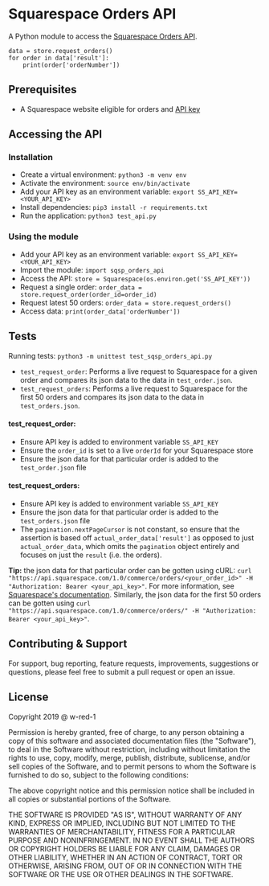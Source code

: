 # Squarespace Orders API

A Python module to access the [Squarespace Orders API](https://developers.squarespace.com/commerce-apis/orders-api-overview).

```
data = store.request_orders()
for order in data['result']:
	print(order['orderNumber'])
```

## Prerequisites

* A Squarespace website eligible for orders and [API key](https://support.squarespace.com/hc/en-us/articles/236297987-Squarespace-API-keys#toc-orders-api)

## Accessing the API

### Installation

* Create a virtual environment: `python3 -m venv env`
* Activate the environment: `source env/bin/activate`
* Add your API key as an environment variable: `export SS_API_KEY=<YOUR_API_KEY>`
* Install dependencies: `pip3 install -r requirements.txt`
* Run the application: `python3 test_api.py`

### Using the module

* Add your API key as an environment variable: `export SS_API_KEY=<YOUR_API_KEY>`
* Import the module: `import sqsp_orders_api`
* Access the API: `store = Squarespace(os.environ.get('SS_API_KEY'))`
* Request a single order: `order_data = store.request_order(order_id=order_id)`
* Request latest 50 orders: `order_data = store.request_orders()`
* Access data: `print(order_data['orderNumber'])`

## Tests

Running tests: `python3 -m unittest test_sqsp_orders_api.py`

* `test_request_order`: Performs a live request to Squarespace for a given order and compares its json data to the data in `test_order.json`.
* `test_request_orders`: Performs a live request to Squarespace for the first 50 orders and compares its json data to the data in `test_orders.json`.

#### test_request_order: 

* Ensure API key is added to environment variable `SS_API_KEY`
* Ensure the `order_id` is set to a live `orderId` for your Squarespace store
* Ensure the json data for that particular order is added to the `test_order.json` file

#### test_request_orders:

* Ensure API key is added to environment variable `SS_API_KEY`
* Ensure the json data for that particular order is added to the `test_orders.json` file
* The `pagination.nextPageCursor` is not constant, so ensure that the assertion is based off `actual_order_data['result']` as opposed to just `actual_order_data`, which omits the `pagination` object entirely and focuses on just the `result` (i.e. the orders).

**Tip:** the json data for that particular order can be gotten using cURL: `curl "https://api.squarespace.com/1.0/commerce/orders/<your_order_id>" -H "Authorization: Bearer <your_api_key>"`. For more information, see [Squarespace's documentation](https://developers.squarespace.com/commerce-apis/retrieving-an-order). Similarly, the json data for the first 50 orders can be gotten using `curl "https://api.squarespace.com/1.0/commerce/orders/" -H "Authorization: Bearer <your_api_key>"`.

## Contributing & Support

For support, bug reporting, feature requests, improvements, suggestions or questions, please feel free to submit a pull request or open an issue.

## License

Copyright 2019 @ w-red-1

Permission is hereby granted, free of charge, to any person obtaining a copy of this software and associated documentation files (the "Software"), to deal in the Software without restriction, including without limitation the rights to use, copy, modify, merge, publish, distribute, sublicense, and/or sell copies of the Software, and to permit persons to whom the Software is furnished to do so, subject to the following conditions:

The above copyright notice and this permission notice shall be included in all copies or substantial portions of the Software.

THE SOFTWARE IS PROVIDED "AS IS", WITHOUT WARRANTY OF ANY KIND, EXPRESS OR IMPLIED, INCLUDING BUT NOT LIMITED TO THE WARRANTIES OF MERCHANTABILITY, FITNESS FOR A PARTICULAR PURPOSE AND NONINFRINGEMENT. IN NO EVENT SHALL THE AUTHORS OR COPYRIGHT HOLDERS BE LIABLE FOR ANY CLAIM, DAMAGES OR OTHER LIABILITY, WHETHER IN AN ACTION OF CONTRACT, TORT OR OTHERWISE, ARISING FROM, OUT OF OR IN CONNECTION WITH THE SOFTWARE OR THE USE OR OTHER DEALINGS IN THE SOFTWARE.
